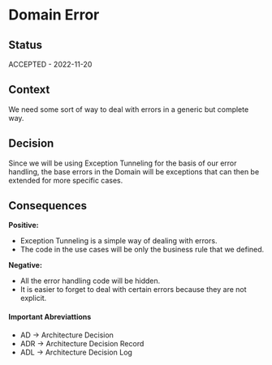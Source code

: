 # Domain Error

## Status

ACCEPTED - 2022-11-20

## Context

We need some sort of way to deal with errors in a generic but complete way. 

## Decision

Since we will be using Exception Tunneling for the basis of our error handling, 
the base errors in the Domain will be exceptions that can then be extended for more
specific cases. 

## Consequences

**Positive:**

* Exception Tunneling is a simple way of dealing with errors. 
* The code in the use cases will be only the business rule that we defined. 

**Negative:**

* All the error handling code will be hidden. 
* It is easier to forget to deal with certain errors because they are not explicit.

#### Important Abreviattions
* AD -> Architecture Decision
* ADR -> Architecture Decision Record
* ADL -> Architecture Decision Log
